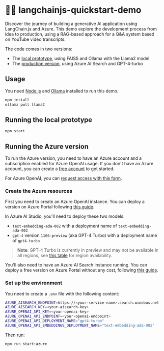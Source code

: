 # 🦜️🔗 langchainjs-quickstart-demo

Discover the journey of building a generative AI application using LangChain.js and Azure.
This demo explore the development process from idea to production, using a RAG-based approach for a Q&A system based on YouTube video transcripts.

The code comes in two versions:
- The [local prototype](prototype.js), using FAISS and Ollama with the Llama2 model
- The [production version](azure.js), using Azure AI Search and GPT-4-turbo

## Usage

You need [Node.js](https://nodejs.org/en) and [Ollama](https://ollama.com/download) installed to run this demo.

```bash
npm install
ollama pull llama2
```

## Running the local prototype

```bash
npm start
```

## Running the Azure version

To run the Azure version, you need to have an Azure account and a subscription enabled for Azure OpenAI usage. If you don't have an Azure account, you can create a [free account](https://azure.microsoft.com/free/) to get started.

For Azure OpenAI, you can [request access with this form](https://aka.ms/oaiapply).

### Create the Azure resources

First you need to create an Azure OpenAI instance. You can deploy a version on Azure Portal following [this guide](https://learn.microsoft.com/azure/ai-services/openai/how-to/create-resource?pivots=web-portal).

In Azure AI Studio, you'll need to deploy these two models:
- `text-embedding-ada-002` with a deployment name of `text-embedding-ada-002`
- `gpt-4` version `1106-preview` (aka GPT-4 Turbo) with a deployment name of `gpt4-turbo`

> **Note**: GPT-4 Turbo is currently in preview and may not be available in all regions, see [this table](https://learn.microsoft.com/azure/ai-services/openai/concepts/models#gpt-4-and-gpt-4-turbo-preview-models) for region availability.

You'll also need to have an Azure AI Search instance running. You can deploy a free version on Azure Portal without any cost, following [this guide](https://learn.microsoft.com/azure/search/search-create-service-portal).

### Set up the environment

You need to create a `.env` file with the following content:

```bash
AZURE_AISEARCH_ENDPOINT=https://<your-service-name>.search.windows.net
AZURE_AISEARCH_KEY=<your-aisearch-key>
AZURE_OPENAI_API_KEY=<your-openai-key>
AZURE_OPENAI_API_ENDPOINT=<your-openai-endpoint>
AZURE_OPENAI_API_DEPLOYMENT_NAME="gpt4-turbo"
AZURE_OPENAI_API_EMBEDDINGS_DEPLOYMENT_NAME="text-embedding-ada-002"
```

Then run:

```bash
npm run start:azure
```
